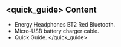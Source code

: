 ## <quick_guide> Content
- Energy Headphones BT2 Red Bluetooth.
- Micro-USB battery charger cable.
- Quick Guide.
</quick_guide>
